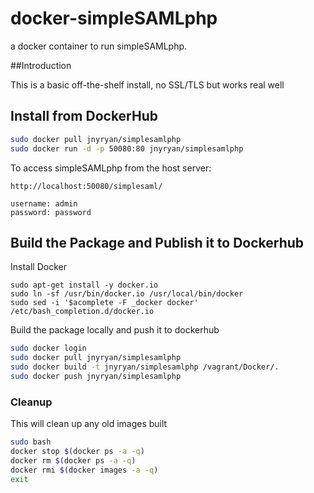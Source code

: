 # docker-simpleSAMLphp

a docker container to run simpleSAMLphp.

##Introduction

This is a basic off-the-shelf install, no SSL/TLS but works real well


## Install from DockerHub

``` bash
sudo docker pull jnyryan/simplesamlphp
sudo docker run -d -p 50080:80 jnyryan/simplesamlphp
```

To access simpleSAMLphp from the host server:

```
http://localhost:50080/simplesaml/

username: admin
password: password

```


## Build the Package and Publish it to Dockerhub

Install Docker

```
sudo apt-get install -y docker.io
sudo ln -sf /usr/bin/docker.io /usr/local/bin/docker
sudo sed -i '$acomplete -F _docker docker' /etc/bash_completion.d/docker.io
```

Build the package locally and push it to dockerhub

``` bash
sudo docker login
sudo docker pull jnyryan/simplesamlphp
sudo docker build -t jnyryan/simplesamlphp /vagrant/Docker/.
sudo docker push jnyryan/simplesamlphp
```

### Cleanup

This will clean up any old images built

``` bash
sudo bash
docker stop $(docker ps -a -q)
docker rm $(docker ps -a -q)
docker rmi $(docker images -a -q)
exit

```
